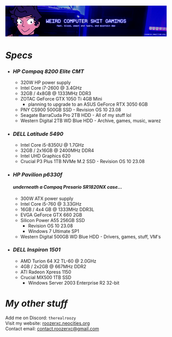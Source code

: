![](./stuff/wpcstuff2.png)
# *Specs*
- ### *HP Compaq 8200 Elite CMT*
  - 320W HP power supply
  - Intel Core i7-2600 @ 3.4GHz
  - 32GB / 4x8GB @ 1333MHz DDR3
  - ZOTAC GeForce GTX 1050 Ti 4GB Mini
    - planning to upgrade to an ASUS GeForce RTX 3050 6GB
  - PNY CS900 500GB SSD - Revision OS 10 23.08
  - Seagate BarraCuda Pro 2TB HDD - All of my stuff lol
  - Western Digital 2TB WD Blue HDD - Archive, games, music, warez
- ### *DELL Latitude 5490*
  - Intel Core i5-8350U @ 1.7GHz
  - 32GB / 2x16GB @ 2400MHz DDR4
  - Intel UHD Graphics 620
  - Crucial P3 Plus 1TB NVMe M.2 SSD - Revision OS 10 23.08
- ### *HP Pavilion p6330f*
  #### *underneath a Compaq Presario SR1820NX case...*
  - 300W ATX power supply
  - Intel Core i5-760 @ 3.33GHz
  - 16GB / 4x4 GB @ 1333MHz DDR3L
  - EVGA GeForce GTX 660 2GB
  - Silicon Power A55 256GB SSD
      - Revision OS 10 23.08
      - Windows 7 Ultimate SP1
  - Western Digital 500GB WD Blue HDD - Drivers, games, stuff, VM's
- ### *DELL Inspiron 1501*
  - AMD Turion 64 X2 TL-60 @ 2.0GHz
  - 4GB / 2x2GB @ 667MHz DDR2
  - ATI Radeon Xpress 1150
  - Crucial MX500 1TB SSD
    - Windows Server 2003 Enterprise R2 32-bit
# *My other stuff*
Add me on Discord: `therealroozy`<br>
Visit my website: [roozerxc.neocities.org](https://roozerxc.neocities.org/index.html)<br>
Contact email: [contact.roozerxc@gmail.com](mailto:contact.roozerxc@gmail.com)

